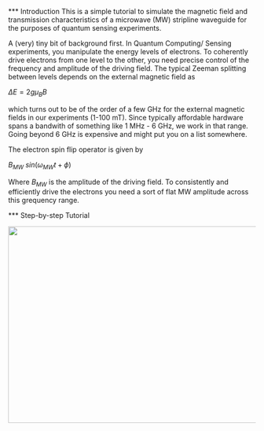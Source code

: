 *** Introduction
This is a simple tutorial to simulate the magnetic field and transmission characteristics of a microwave (MW) stripline waveguide for the purposes of quantum sensing experiments.

A (very) tiny bit of background first.
In Quantum Computing/ Sensing experiments, you manipulate the energy levels of electrons. To coherently drive electrons from one level to the other, you need precise control of the frequency and amplitude of the driving field. 
The typical Zeeman splitting between levels depends on the external magnetic field as 

$\Delta E = 2 g \mu_B B$

which turns out to be of the order of a few GHz for the external magnetic fields in our experiments (1-100 mT).
Since typically affordable hardware spans a bandwith of something like 1 MHz - 6 GHz, we work in that range. Going beyond 6 GHz is expensive and might put you on a list somewhere. 

The electron spin flip operator is given by

$B_{MW}$ $sin(\omega_{MW} t + \phi)$

Where $B_{MW}$ is the amplitude of the driving field. 
To consistently and efficiently drive the electrons you need a sort of flat MW amplitude across this grequency range.


*** Step-by-step Tutorial

<img src='/images/Pucture1.png' width="600" height="400">
<br>